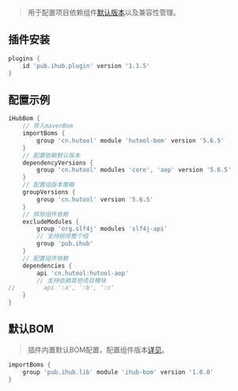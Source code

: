 > 用于配置项目依赖组件[默认版本](/iHubBom?id=默认版本)以及兼容性管理。

## 插件安装

```groovy
plugins {
    id 'pub.ihub.plugin' version '1.1.5'
}
```

## 配置示例

```groovy
iHubBom {
    // 导入mavenBom
    importBoms {
        group 'cn.hutool' module 'hutool-bom' version '5.6.5'
    }
    // 配置依赖默认版本
    dependencyVersions {
        group 'cn.hutool' modules 'core', 'aop' version '5.6.5'
    }
    // 配置组版本策略
    groupVersions {
        group 'cn.hutool' version '5.6.5'
    }
    // 排除组件依赖
    excludeModules {
        group 'org.slf4j' modules 'slf4j-api'
        // 支持排除整个组
        group 'pub.ihub'
    }
    // 配置组件依赖
    dependencies {
        api 'cn.hutool:hutool-aop'
        // 支持依赖其他项目模块
//        api ':a', ':b', ':c'
    }
}
```

## 默认BOM

> 插件内置默认BOM配置，配置组件版本[详见](https://mvnrepository.com/artifact/pub.ihub.lib)。

```groovy
importBoms {
    group 'pub.ihub.lib' module 'ihub-bom' version '1.0.0'
}
```